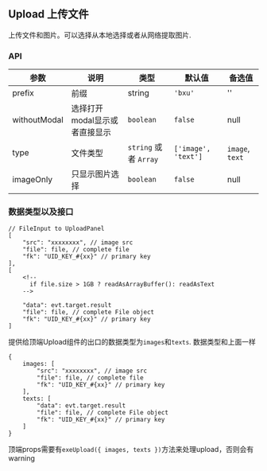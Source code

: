 
## Upload 上传文件
上传文件和图片。可以选择从本地选择或者从网络提取图片.

### API


| 参数 | 说明 | 类型 | 默认值 | 备选值 |
|------|------|------|--------|--------|
| prefix | 前缀 | string | `'bxu'` | '' |
| withoutModal | 选择打开modal显示或者直接显示 | `boolean` | `false` | null |
| type | 文件类型 | `string` 或者 `Array` | `['image', 'text']` | `image`, `text` |
| imageOnly | 只显示图片选择 | `boolean` | `false` | null |

### 数据类型以及接口
```
// FileInput to UploadPanel
[
    "src": "xxxxxxxx", // image src
    "file": file, // complete file 
    "fk": "UID_KEY_#{xx}" // primary key
],
[
    <!-- 
      if file.size > 1GB ? readAsArrayBuffer(): readAsText
    -->

    "data": evt.target.result 
    "file": file, // complete File object
    "fk": "UID_KEY_#{xx}" // primary key  
]

```
提供给顶端Upload组件的出口的数据类型为`images`和`texts`. 数据类型和上面一样
```
{
    images: [
        "src": "xxxxxxxx", // image src
        "file": file, // complete file 
        "fk": "UID_KEY_#{xx}" // primary key
    ],
    texts: [
        "data": evt.target.result 
        "file": file, // complete File object
        "fk": "UID_KEY_#{xx}" // primary key      
    ]
}
```

顶端props需要有`exeUpload({ images, texts })`方法来处理upload，否则会有warning